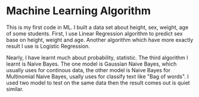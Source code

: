 # Machine Learning Algorithm


This is my first code in ML. I built a data set about height, sex, weight, age of some students. First, I use Linear Regression algorithm to predict sex base on height, weight and age. Another algorithm which have more exactly result I use is Logistic Regression.

Nearly, I have learnt much about probability, statistic. The third algorithm I learnt is Naive Bayes. The one model is Gaussian Naive Bayes, which usually uses for continous data, the other model is Naive Bayes for Multinomial Naive Bayes, usally uses for classify text like "Bag of words". I used two model to test on the same data then the result comes out is quiet similar.

